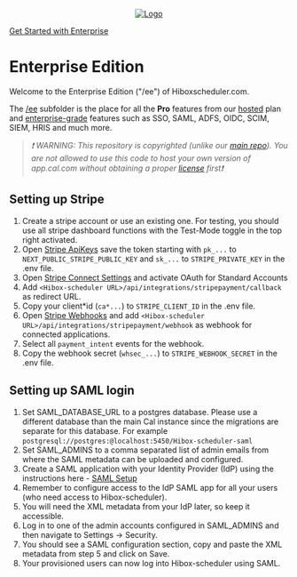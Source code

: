 <!-- PROJECT LOGO -->
<p align="center">
  <a href="https://github.com/hiboxco/hibox-scheduler">
  <img src="https://scheduler.hibox.co/Hibox-Scheduler-logo-white-word.svg" alt="Logo">
  </a>
  
  <a href="https://hiboxscheduler.com/enterprise">Get Started with Enterprise</a>
</div>

# Enterprise Edition

Welcome to the Enterprise Edition ("/ee") of Hiboxscheduler.com.

The [/ee](https://github.com/hiboxco/hibox-scheduler/tree/main/apps/web/ee) subfolder is the place for all the **Pro** features from our [hosted](https://hiboxscheduler.com/pricing) plan and [enterprise-grade](https://hiboxscheduler.com/enterprise) features such as SSO, SAML, ADFS, OIDC, SCIM, SIEM, HRIS and much more.

> _❗ WARNING: This repository is copyrighted (unlike our [main repo](https://github.com/hiboxco/hibox-scheduler)). You are not allowed to use this code to host your own version of app.cal.com without obtaining a proper [license](https://hiboxscheduler.com/enterprise) first❗_

## Setting up Stripe

1. Create a stripe account or use an existing one. For testing, you should use all stripe dashboard functions with the Test-Mode toggle in the top right activated.
2. Open [Stripe ApiKeys](https://dashboard.stripe.com/apikeys) save the token starting with `pk_...` to `NEXT_PUBLIC_STRIPE_PUBLIC_KEY` and `sk_...` to `STRIPE_PRIVATE_KEY` in the .env file.
3. Open [Stripe Connect Settings](https://dashboard.stripe.com/settings/connect) and activate OAuth for Standard Accounts
4. Add `<Hibox-scheduler URL>/api/integrations/stripepayment/callback` as redirect URL.
5. Copy your client*id (`ca*...`) to `STRIPE_CLIENT_ID` in the .env file.
6. Open [Stripe Webhooks](https://dashboard.stripe.com/webhooks) and add `<Hibox-scheduler URL>/api/integrations/stripepayment/webhook` as webhook for connected applications.
7. Select all `payment_intent` events for the webhook.
8. Copy the webhook secret (`whsec_...`) to `STRIPE_WEBHOOK_SECRET` in the .env file.

## Setting up SAML login

1. Set SAML_DATABASE_URL to a postgres database. Please use a different database than the main Cal instance since the migrations are separate for this database. For example `postgresql://postgres:@localhost:5450/Hibox-scheduler-saml`
2. Set SAML_ADMINS to a comma separated list of admin emails from where the SAML metadata can be uploaded and configured.
3. Create a SAML application with your Identity Provider (IdP) using the instructions here - [SAML Setup](../../apps/web/docs/saml-setup.md)
4. Remember to configure access to the IdP SAML app for all your users (who need access to Hibox-scheduler).
5. You will need the XML metadata from your IdP later, so keep it accessible.
6. Log in to one of the admin accounts configured in SAML_ADMINS and then navigate to Settings -> Security.
7. You should see a SAML configuration section, copy and paste the XML metadata from step 5 and click on Save.
8. Your provisioned users can now log into Hibox-scheduler using SAML.
